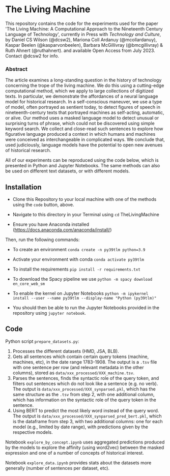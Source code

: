# The Living Machine

This repository contains the code for the experiments used for the paper 'The Living Machine: A Computational Approach to the Nineteenth Century Language of Technology', currently in Press with _Technology and Culture_, by Daniel CS Wilson (@dcsw2), Mariona Coll Ardanuy (@mcollardanuy), Kaspar Beelen (@kasparvonbeelen), Barbara McGillivray (@bmcgillivray) & Ruth Ahnert (@ruthahnert). and available Open Access from July 2023. Contact @dcsw2 for info.

### Abstract

The article examines a long-standing question in the history of technology concerning the trope of the living machine. We do this using a cutting-edge computational method, which we apply to large collections of digitized texts. In particular, we demonstrate the affordances of a neural language model for historical research. In a self-conscious maneuver, we use a type of model, often portrayed as sentient today, to detect figures of speech in nineteenth-century texts that portrayed machines as self-acting, automatic, or alive. Our method uses a masked language model to detect unusual or surprising turns of phrase, which could not be discovered using simple keyword search. We collect and close-read such sentences to explore how figurative language produced a context in which humans and machines were conceived as interchangeable in complicated ways. We conclude that, used judiciously, language models have the potential to open new avenues of historical research. 

All of our experiments can be reproduced using the code below, which is presented in Python and Jupyter Notebooks. The same methods can also be used on different text datasets, or with different models.

## Installation

- Clone this Repository to your local machine with one of the methods using the `code` button, above.
- Navigate to this directory in your Terminal using `cd` TheLivingMachine

- Ensure you have Anaconda installed (https://docs.anaconda.com/anaconda/install/)

Then, run the following commands:
- To create an environment `conda create -n py39tlm python=3.9`

- Activate your environment with conda
`conda activate py39tlm`

- To install the requirements
 `pip install -r requirements.txt`
 
- To download the Spacy pipeline we use
`python -m spacy download en_core_web_sm`

- To enable the kernel on Jupyter Notebooks
  `python -m ipykernel install --user --name py39tlm --display-name "Python (py39tlm)"`

- You should then be able to run the Jupyter Notebooks provided in the repository using `jupyter notebook`.
 

## Code

Python script `prepare_datasets.py`:
1. Processes the different datasets (HMD, JSA, BLB).
2. Gets all sentences which contain certain query tokens (machine, machines, etc), in the date range 1783-1908. The output is a `.tsv` file with one sentence per row (and relevant metadata in the other columns), stored as `data/xxx_processed/XXX_machine.tsv`.
3. Parses the sentences, finds the syntactic role of the query token, and filters out sentences which do not look like a sentence (e.g. no verb). The output is `data/xxx_processed/XXX_synparsed.pkl`, which has the same structure as the `.tsv` from step 2, with one additional column, which has information on the syntactic role of the query token in the sentence.
4. Using BERT to predict the most likely word instead of the query word. The output is `data/xxx_processed/XXX_synparsed_pred_bert.pkl`, which is the dataframe from step 3, with two additional columns: one for each model (e.g., limited by date range), with predictions given by the respective models.

Notebook `explore_by_concept.ipynb` uses aggregated predictions produced by the models to explore the affinity (using word2vec) between the masked expression and one of a number of concepts of historical interest.

Notebook `explore_data.ipynb` provides stats about the datasets more generally (number of sentences per dataset, etc).
